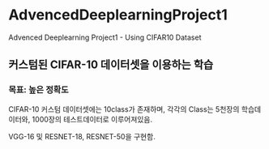 # AdvencedDeeplearningProject1
Advenced Deeplearning Project1 - Using CIFAR10 Dataset


## 커스텀된 CIFAR-10 데이터셋을 이용하는 학습

### 목표: 높은 정확도

CIFAR-10 커스텀 데이터셋에는 10class가 존재하며, 각각의 Class는 5천장의 학습데이터와, 1000장의 테스트데이터로 이루어져있음.

VGG-16 및 RESNET-18, RESNET-50을 구현함.

